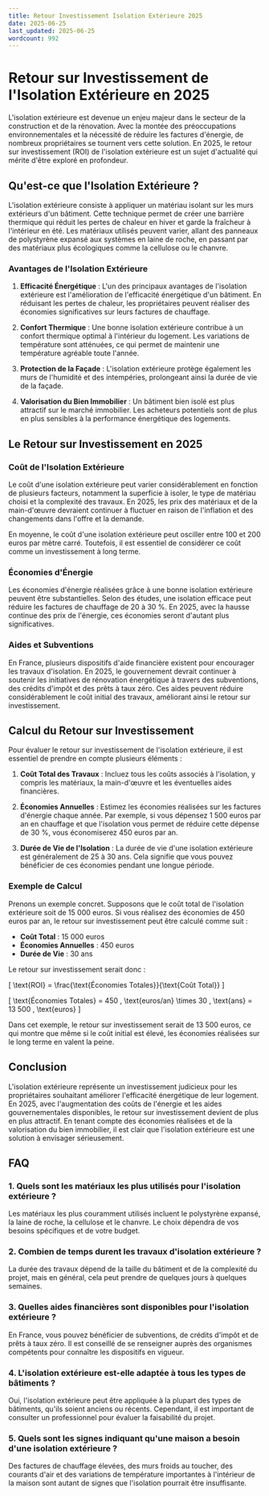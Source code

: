 ```yaml
---
title: Retour Investissement Isolation Extérieure 2025
date: 2025-06-25
last_updated: 2025-06-25
wordcount: 992
---
```


# Retour sur Investissement de l'Isolation Extérieure en 2025

L'isolation extérieure est devenue un enjeu majeur dans le secteur de la construction et de la rénovation. Avec la montée des préoccupations environnementales et la nécessité de réduire les factures d'énergie, de nombreux propriétaires se tournent vers cette solution. En 2025, le retour sur investissement (ROI) de l'isolation extérieure est un sujet d'actualité qui mérite d'être exploré en profondeur.

## Qu'est-ce que l'Isolation Extérieure ?

L'isolation extérieure consiste à appliquer un matériau isolant sur les murs extérieurs d'un bâtiment. Cette technique permet de créer une barrière thermique qui réduit les pertes de chaleur en hiver et garde la fraîcheur à l'intérieur en été. Les matériaux utilisés peuvent varier, allant des panneaux de polystyrène expansé aux systèmes en laine de roche, en passant par des matériaux plus écologiques comme la cellulose ou le chanvre.

### Avantages de l'Isolation Extérieure

1. **Efficacité Énergétique** : L'un des principaux avantages de l'isolation extérieure est l'amélioration de l'efficacité énergétique d'un bâtiment. En réduisant les pertes de chaleur, les propriétaires peuvent réaliser des économies significatives sur leurs factures de chauffage.

2. **Confort Thermique** : Une bonne isolation extérieure contribue à un confort thermique optimal à l'intérieur du logement. Les variations de température sont atténuées, ce qui permet de maintenir une température agréable toute l'année.

3. **Protection de la Façade** : L'isolation extérieure protège également les murs de l'humidité et des intempéries, prolongeant ainsi la durée de vie de la façade.

4. **Valorisation du Bien Immobilier** : Un bâtiment bien isolé est plus attractif sur le marché immobilier. Les acheteurs potentiels sont de plus en plus sensibles à la performance énergétique des logements.

## Le Retour sur Investissement en 2025

### Coût de l'Isolation Extérieure

Le coût d'une isolation extérieure peut varier considérablement en fonction de plusieurs facteurs, notamment la superficie à isoler, le type de matériau choisi et la complexité des travaux. En 2025, les prix des matériaux et de la main-d'œuvre devraient continuer à fluctuer en raison de l'inflation et des changements dans l'offre et la demande.

En moyenne, le coût d'une isolation extérieure peut osciller entre 100 et 200 euros par mètre carré. Toutefois, il est essentiel de considérer ce coût comme un investissement à long terme.

### Économies d'Énergie

Les économies d'énergie réalisées grâce à une bonne isolation extérieure peuvent être substantielles. Selon des études, une isolation efficace peut réduire les factures de chauffage de 20 à 30 %. En 2025, avec la hausse continue des prix de l'énergie, ces économies seront d'autant plus significatives.

### Aides et Subventions

En France, plusieurs dispositifs d'aide financière existent pour encourager les travaux d'isolation. En 2025, le gouvernement devrait continuer à soutenir les initiatives de rénovation énergétique à travers des subventions, des crédits d'impôt et des prêts à taux zéro. Ces aides peuvent réduire considérablement le coût initial des travaux, améliorant ainsi le retour sur investissement.

## Calcul du Retour sur Investissement

Pour évaluer le retour sur investissement de l'isolation extérieure, il est essentiel de prendre en compte plusieurs éléments :

1. **Coût Total des Travaux** : Incluez tous les coûts associés à l'isolation, y compris les matériaux, la main-d'œuvre et les éventuelles aides financières.

2. **Économies Annuelles** : Estimez les économies réalisées sur les factures d'énergie chaque année. Par exemple, si vous dépensez 1 500 euros par an en chauffage et que l'isolation vous permet de réduire cette dépense de 30 %, vous économiserez 450 euros par an.

3. **Durée de Vie de l'Isolation** : La durée de vie d'une isolation extérieure est généralement de 25 à 30 ans. Cela signifie que vous pouvez bénéficier de ces économies pendant une longue période.

### Exemple de Calcul

Prenons un exemple concret. Supposons que le coût total de l'isolation extérieure soit de 15 000 euros. Si vous réalisez des économies de 450 euros par an, le retour sur investissement peut être calculé comme suit :

- **Coût Total** : 15 000 euros
- **Économies Annuelles** : 450 euros
- **Durée de Vie** : 30 ans

Le retour sur investissement serait donc :

\[ \text{ROI} = \frac{\text{Économies Totales}}{\text{Coût Total}} \]

\[ \text{Économies Totales} = 450 \, \text{euros/an} \times 30 \, \text{ans} = 13 500 \, \text{euros} \]

Dans cet exemple, le retour sur investissement serait de 13 500 euros, ce qui montre que même si le coût initial est élevé, les économies réalisées sur le long terme en valent la peine.

## Conclusion

L'isolation extérieure représente un investissement judicieux pour les propriétaires souhaitant améliorer l'efficacité énergétique de leur logement. En 2025, avec l'augmentation des coûts de l'énergie et les aides gouvernementales disponibles, le retour sur investissement devient de plus en plus attractif. En tenant compte des économies réalisées et de la valorisation du bien immobilier, il est clair que l'isolation extérieure est une solution à envisager sérieusement.

## FAQ

### 1. Quels sont les matériaux les plus utilisés pour l'isolation extérieure ?

Les matériaux les plus couramment utilisés incluent le polystyrène expansé, la laine de roche, la cellulose et le chanvre. Le choix dépendra de vos besoins spécifiques et de votre budget.

### 2. Combien de temps durent les travaux d'isolation extérieure ?

La durée des travaux dépend de la taille du bâtiment et de la complexité du projet, mais en général, cela peut prendre de quelques jours à quelques semaines.

### 3. Quelles aides financières sont disponibles pour l'isolation extérieure ?

En France, vous pouvez bénéficier de subventions, de crédits d'impôt et de prêts à taux zéro. Il est conseillé de se renseigner auprès des organismes compétents pour connaître les dispositifs en vigueur.

### 4. L'isolation extérieure est-elle adaptée à tous les types de bâtiments ?

Oui, l'isolation extérieure peut être appliquée à la plupart des types de bâtiments, qu'ils soient anciens ou récents. Cependant, il est important de consulter un professionnel pour évaluer la faisabilité du projet.

### 5. Quels sont les signes indiquant qu'une maison a besoin d'une isolation extérieure ?

Des factures de chauffage élevées, des murs froids au toucher, des courants d'air et des variations de température importantes à l'intérieur de la maison sont autant de signes que l'isolation pourrait être insuffisante.
